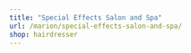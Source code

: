 ```yaml
---
title: "Special Effects Salon and Spa"
url: /marion/special-effects-salon-and-spa/
shop: hairdresser
---
```

